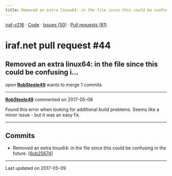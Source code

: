 ```yaml
---
title: Removed an extra linux64: in the file since this could be confusing i… #44
---
```


[iraf-v216](/iraf-v216) · [Code](https://github.com/iraf-community/iraf/tree/iraf-v216) · [Issues (50)](/iraf-v216/issues) · [Pull requests (81)](/iraf-v216/issues/pulls)

# iraf.net pull request #44
## Removed an extra linux64: in the file since this could be confusing i…
*open* **[RobSteele49](https://github.com/RobSteele49)** wants to merge 1 commits

- - - -

**[RobSteele49](https://github.com/RobSteele49)** commented on 2017-05-08

Found this error when looking for additional build problems. Seems like a minor issue - but it was an easy fix.
- - - -

## Commits

* Removed an extra linux64: in the file since this could be confusing in the future. [[6cb25674](https://github.com/iraf-community/iraf/commit/6cb2567488a812eee50367f275af8de2d4eac7fc)]

- - - -

Last updated on 2017-05-09
